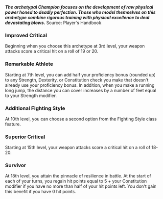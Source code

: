 ***The archetypal Champion focuses on the development of raw physical power honed to deadly perfection. Those who model themselves on this archetype combine rigorous training with physical excellence to deal devastating blows.***
Source: Player's Handbook
### Improved Critical
Beginning when you choose this archetype at 3rd level, your weapon attacks score a critical hit on a roll of 19 or 20.
### Remarkable Athlete
Starting at 7th level, you can add half your proficiency bonus (rounded up) to any Strength, Dexterity, or Constitution check you make that doesn't already use your proficiency bonus.
In addition, when you make a running long jump, the distance you can cover increases by a number of feet equal to your Strength modifier.
### Additional Fighting Style
At 10th level, you can choose a second option from the Fighting Style class feature.
### Superior Critical
Starting at 15th level, your weapon attacks score a critical hit on a roll of 18-20.
### Survivor
At 18th level, you attain the pinnacle of resilience in battle. At the start of each of your turns, you regain hit points equal to 5 + your Constitution modifier if you have no more than half of your hit points left. You don't gain this benefit if you have 0 hit points.
